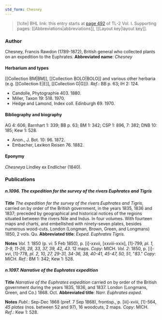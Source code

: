```yaml
---
std_form: Chesney
---
```


> [!cite] BHL link: this entry starts at [page 492](https://www.biodiversitylibrary.org/page/33120623) of TL-2 Vol. I.
> Supporting pages: [[Abbreviations|abbreviations]], [[Layout key|layout key]].

### Author

Chesney, Francis Rawdon (1789-1872), British general who collected plants on an expedition to the Euphrates. 
**Abbreviated name**: *Chesney*

#### Herbarium and types

[[Collection BM|BM]], [[Collection BOLO|BOLO]] and various other herbaria (e.g. [[Collection E|E]], [[Collection G|G]]).
*Ref*.: BB p. 63; IH 2: 124.
- Candolle, Phytographie 403. 1880.
- Miller, Taxon 19: 518. 1970.
- Hedge and Lamond, Index coll. Edinburgh 69. 1970.

#### Bibliography and biography

AG 4: 606; Barnhart 1: 339; BB p. 63; BM 1: 342; CSP 1: 896, 7: 382; DNB 10: 185; Kew 1: 528.
- Anon., J. Bot. 10: 96. 1872.
- Embacher, Lexikon Reisen 76. 1882.

#### Eponymy

*Chesneya* Lindley ex Endlicher (1840).

### Publications

##### n.1096. The expedition for the survey of the rivers Euphrates and Tigris

**Title**
*The expedition for the survey of the rivers Euphrates and Tigris*, carried on by order of the British government, in the years 1835, 1836 and 1837; preceded by geographical and historical notices of the regions situated between the rivers Nile and Indus. In four volumes. With fourteen maps and charts, and embellished with ninety-seven plates, besides numerous wood-cuts. London (Longman, Brown, Green, and Longmans) 1850, 2 vols. Qu.
**Abbreviated title**: *Exped. Euphrates Tigris*.

**Notes**
*Vol. 1*: 1850 (p. vi: 5 Feb 1850), p. \[i\]-xxvii, \[xxviii-xxix\], \[1\]-799, *pl. 1, 3-9, 11-26, 28, 33, 37, 39, 42, 43*. 12 maps. *Copy*: MICH.
*Vol. 2*: 1850, p. \[i\]-xvi, \[1\]-778, *pl. 2, 10, 27, 29-31, 34-36, 38, 40-41, 45-47, 50, 51*, "*83*."
*Copy*: MICH.
*Ref*.: BM 1: 342; Kew 1: 528.

##### n.1097. Narrative of the Euphrates expedition

**Title**
*Narrative of the Euphrates expedition* carried on by order of the British government during the years 1835, 1836, and 1837. London (Longmans, Green, and Co.) 1868. Oct.
**Abbreviated title**: *Narr. Euphrates exped.*

**Notes**
*Publ*.: Sep-Dec 1868 (pref. 7 Sep 1868), frontisp., p. \[iii\]-xviii, \[1\]-564, *45 plates* (nos. between 52 and 97), 16 woodcuts, 2 maps. *Copy*: MICH.
*Ref*.: Kew 1: 528.

